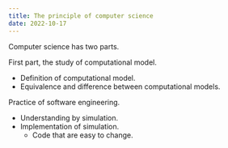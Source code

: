 ```yaml
---
title: The principle of computer science
date: 2022-10-17
---
```


Computer science has two parts.

First part, the study of computational model.

- Definition of computational model.
- Equivalence and difference between computational models.

Practice of software engineering.

- Understanding by simulation.
- Implementation of simulation.
  - Code that are easy to change.
